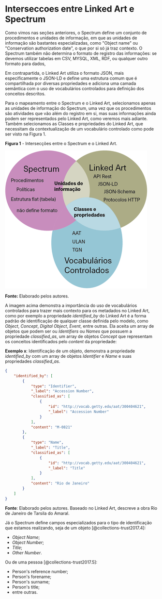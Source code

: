 # Interseccoes entre Linked Art e Spectrum

Como vimos nas seções anteriores, o Spectrum define um conjunto de procedimentos e unidades de informação, em que as unidades de informação são bastantes especializadas, como "Object name" ou "Conservation authorization date", o que por si só já traz contexto. O Spectrum também não determina o formato de registro das informações: se devemos utilizar tabelas em CSV, MYSQL, XML, RDF, ou qualquer outro formato para dados,

Em contrapartida, o Linked Art utiliza o formato JSON, mais especificamente o JSON-LD e define uma estrutura comum que é compartilhada por diversas propriedades e adiciona uma camada semântica com o uso de vocabulários controlados para definição dos conceitos descritos.

Para o mapeamento entre o Spectrum e o Linked Art, selecionamos apenas as unidades de informação do Spectrum, uma vez que os procedimentos são atividades que vão além do registro em si, mas suas informações ainda podem ser representados pelo Linked Art, como veremos mais adiante. Também selecionamos as Classes e propriedades do Linked Art, que necessitam da contextualização de um vocabulário controlado como pode ser visto na Figura 1.

**Figura 1** - Intersecções entre o Spectrum e o Linked Art.

![interseccoes](interseccoes.png)

**Fonte:** Elaborado pelos autores.

A imagem acima demonstra a importância do uso de vocabulários controlados para trazer mais contexto para os metadados no Linked Art, como por exemplo a propriedade *identified_by* do Linked Art é a forma padrão de identificação de qualquer classe definida pelo modelo, como *Object*, *Concept*, *Digital* *Object*, *Event*, entre outras. Ela aceita um array de objetos que podem ser ou *Identifiers* ou *Names* que possuem a propriedade *classified_as*, um array de objetos *Concept* que representam os conceitos identificados pelo *content* da propriedade:

**Exemplo x**: Identificação de um objeto, demonstra a propriedade *identified_by* com um array de objetos *Identifier* e *Name* e suas propriedades *classified_as*.

```json
{
    "identified_by": [
        {
            "type": "Identifier",
            "_label": "Accession Number",
            "classified_as": [
                {
                    "id": "http://vocab.getty.edu/aat/300404621",
                    "_label": "Accession Number"
                }
            ],
            "content": "M-0821"
        },
        {
            "type": "Name",
            "_label": "Title",
            "classified_as": [
                {
                    "id": "http://vocab.getty.edu/aat/300404621",
                    "_label": "Title"
                }
            ],
            "content": "Rio de Janeiro"
        }
    ]
}
```

**Fonte**: Elaborado pelos autores. Baseado no Linked Art, descreve a obra Rio de Janeiro de Tarsila do Amaral.

Já o Spectrum define campos especializados para o tipo de identificação que estamos realizando, seja de um objeto [@collections-trust2017.4]:

- *Object Name*;
- *Object Number*;
- *Title*;
- *Other Number*.

Ou de uma pessoa [@collections-trust2017.5]:

- Person's reference number;
- Person's forename;
- Person's surname;
- Person's title;
- entre outras.
